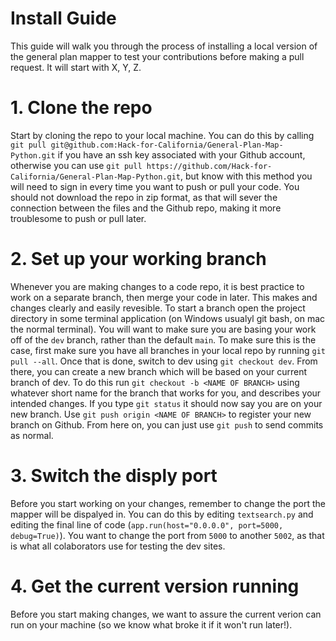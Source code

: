 # Install Guide

This guide will walk you through the process of installing a local version of the general plan mapper to test your contributions before making a pull request. It will start with X, Y, Z.

# 1. Clone the repo

Start by cloning the repo to your local machine. You can do this by calling `git pull git@github.com:Hack-for-California/General-Plan-Map-Python.git` if you have an ssh key associated with your Github account, otherwise you can use `git pull https://github.com/Hack-for-California/General-Plan-Map-Python.git`, but know with this method you will need to sign in every time you want to push or pull your code. You should not download the repo in zip format, as that will sever the connection between the files and the Github repo, making it more troublesome to push or pull later.

# 2. Set up your working branch

Whenever you are making changes to a code repo, it is best practice to work on a separate branch, then merge your code in later. This makes and changes clearly and easily revesible. To start a branch open the project directory in some terminal application (on Windows usualyl git bash, on mac the normal terminal). You will want to make sure you are basing your work off of the `dev` branch, rather than the default `main`. To make sure this is the case, first make sure you have all branches in your local repo by running `git pull --all`. Once that is done, switch to dev using `git checkout dev`. From there, you can create a new branch which will be based on your current branch of dev. To do this run `git checkout -b <NAME OF BRANCH>` using whatever short name for the branch that works for you, and describes your intended changes. If you type `git status` it should now say you are on your new branch. Use `git push origin <NAME OF BRANCH>` to register your new branch on Github. From here on, you can just use `git push` to send commits as normal.

# 3. Switch the disply port

Before you start working on your changes, remember to change the port the mapper will be dispalyed in. You can do this by editing `textsearch.py` and editing the final line of code (`app.run(host="0.0.0.0", port=5000, debug=True)`). You want to change the port from `5000` to another `5002`, as that is what all colaborators use for testing the dev sites.

# 4. Get the current version running

Before you start making changes, we want to assure the current verion can run on your machine (so we know what broke it if it won't run later!). 